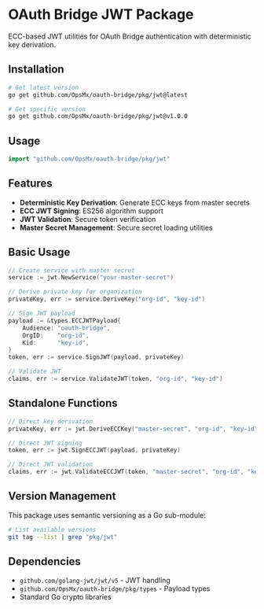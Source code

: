 # OAuth Bridge JWT Package

ECC-based JWT utilities for OAuth Bridge authentication with deterministic key derivation.

## Installation

```bash
# Get latest version
go get github.com/OpsMx/oauth-bridge/pkg/jwt@latest

# Get specific version
go get github.com/OpsMx/oauth-bridge/pkg/jwt@v1.0.0
```

## Usage

```go
import "github.com/OpsMx/oauth-bridge/pkg/jwt"
```

## Features

- **Deterministic Key Derivation**: Generate ECC keys from master secrets
- **ECC JWT Signing**: ES256 algorithm support  
- **JWT Validation**: Secure token verification
- **Master Secret Management**: Secure secret loading utilities

## Basic Usage

```go
// Create service with master secret
service := jwt.NewService("your-master-secret")

// Derive private key for organization
privateKey, err := service.DeriveKey("org-id", "key-id")

// Sign JWT payload
payload := &types.ECCJWTPayload{
    Audience: "oauth-bridge",
    OrgID:    "org-id",
    Kid:      "key-id",
}
token, err := service.SignJWT(payload, privateKey)

// Validate JWT
claims, err := service.ValidateJWT(token, "org-id", "key-id")
```

## Standalone Functions

```go
// Direct key derivation
privateKey, err := jwt.DeriveECCKey("master-secret", "org-id", "key-id")

// Direct JWT signing
token, err := jwt.SignECCJWT(payload, privateKey)

// Direct JWT validation  
claims, err := jwt.ValidateECCJWT(token, "master-secret", "org-id", "key-id")
```

## Version Management

This package uses semantic versioning as a Go sub-module:

```bash
# List available versions
git tag --list | grep "pkg/jwt"
```

## Dependencies

- `github.com/golang-jwt/jwt/v5` - JWT handling
- `github.com/OpsMx/oauth-bridge/pkg/types` - Payload types
- Standard Go crypto libraries